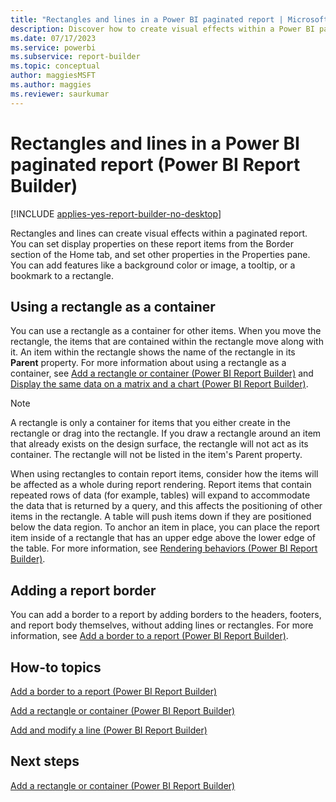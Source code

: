 ```yaml
---
title: "Rectangles and lines in a Power BI paginated report | Microsoft Docs"
description: Discover how to create visual effects within a Power BI paginated report in Power BI Report Builder. Add features such as color or an image, a tooltip, or a bookmark.   
ms.date: 07/17/2023
ms.service: powerbi
ms.subservice: report-builder
ms.topic: conceptual
author: maggiesMSFT
ms.author: maggies
ms.reviewer: saurkumar
---
```

# Rectangles and lines in a Power BI paginated report (Power BI Report Builder)

[!INCLUDE [applies-yes-report-builder-no-desktop](../../includes/applies-yes-report-builder-no-desktop.md)]

  Rectangles and lines can create visual effects within a paginated report. You can set display properties on these report items from the Border section of the Home tab, and set other properties in the Properties pane. You can add features like a background color or image, a tooltip, or a bookmark to a rectangle.  
  
##  <a name="RectangleAsContainer"></a> Using a rectangle as a container  
 You can use a rectangle as a container for other items. When you move the rectangle, the items that are contained within the rectangle move along with it. An item within the rectangle shows the name of the rectangle in its **Parent** property. For more information about using a rectangle as a container, see [Add a rectangle or container &#40;Power BI Report Builder&#41;](/sql/reporting-services/report-design/add-a-rectangle-or-container-report-builder-and-ssrs) and [Display the same data on a matrix and a chart &#40;Power BI Report Builder&#41;](/sql/reporting-services/report-design/display-the-same-data-on-a-matrix-and-a-chart-report-builder).  
  
> [!NOTE]  
>  A rectangle is only a container for items that you either create in the rectangle or drag into the rectangle. If you draw a rectangle around an item that already exists on the design surface, the rectangle will not act as its container. The rectangle will not be listed in the item's Parent property.  
  
 When using rectangles to contain report items, consider how the items will be affected as a whole during report rendering. Report items that contain repeated rows of data (for example, tables) will expand to accommodate the data that is returned by a query, and this affects the positioning of other items in the rectangle. A table will push items down if they are positioned below the data region. To anchor an item in place, you can place the report item inside of a rectangle that has an upper edge above the lower edge of the table. For more information, see [Rendering behaviors &#40;Power BI Report Builder&#41;](../../paginated-reports/report-design/render-behaviors-report-builder-service.md).  
  
##  <a name="ReportBorder"></a> Adding a report border  
 You can add a border to a report by adding borders to the headers, footers, and report body themselves, without adding lines or rectangles. For more information, see [Add a border to a report &#40;Power BI Report Builder&#41;](/sql/reporting-services/report-design/add-a-border-to-a-report-report-builder-and-ssrs).  
  
##  <a name="HowTo"></a> How-to topics  
 [Add a border to a report &#40;Power BI Report Builder&#41;](/sql/reporting-services/report-design/add-a-border-to-a-report-report-builder-and-ssrs)  
  
 [Add a rectangle or container &#40;Power BI Report Builder&#41;](/sql/reporting-services/report-design/add-a-rectangle-or-container-report-builder-and-ssrs)  
  
 [Add and modify a line &#40;Power BI Report Builder&#41;](/sql/reporting-services/report-design/add-and-modify-a-line-report-builder-and-ssrs)  
  
## Next steps  
 [Add a rectangle or container &#40;Power BI Report Builder&#41;](/sql/reporting-services/report-design/add-a-rectangle-or-container-report-builder-and-ssrs)  
  
  
